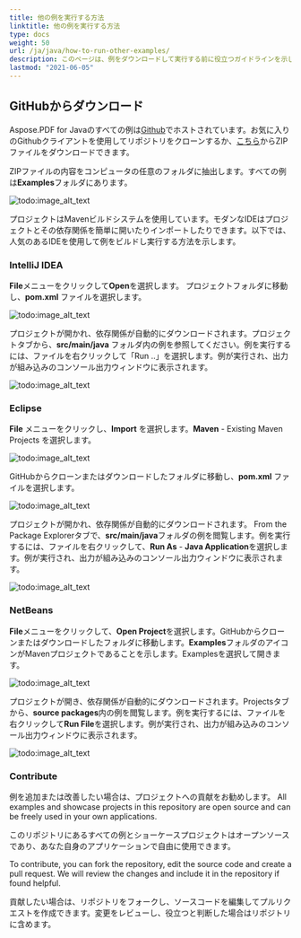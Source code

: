 ```yaml
---
title: 他の例を実行する方法
linktitle: 他の例を実行する方法
type: docs
weight: 50
url: /ja/java/how-to-run-other-examples/    
description: このページは、例をダウンロードして実行する前に役立つガイドラインを示しています。
lastmod: "2021-06-05"
---
```


## GitHubからダウンロード

Aspose.PDF for Javaのすべての例は[Github](https://github.com/aspose-pdf/Aspose.PDF-for-Java)でホストされています。お気に入りのGithubクライアントを使用してリポジトリをクローンするか、[こちら](https://github.com/aspose-pdf/Aspose.PDF-for-Java/archive/master.zip)からZIPファイルをダウンロードできます。

ZIPファイルの内容をコンピュータの任意のフォルダに抽出します。すべての例は**Examples**フォルダにあります。

![todo:image_alt_text](how-to-run-the-examples_1.png)

プロジェクトはMavenビルドシステムを使用しています。モダンなIDEはプロジェクトとその依存関係を簡単に開いたりインポートしたりできます。以下では、人気のあるIDEを使用して例をビルドし実行する方法を示します。

### IntelliJ IDEA

**File**メニューをクリックして**Open**を選択します。
 プロジェクトフォルダに移動し、**pom.xml** ファイルを選択します。

![todo:image_alt_text](how-to-run-the-examples_2.png)

プロジェクトが開かれ、依存関係が自動的にダウンロードされます。プロジェクトタブから、**src/main/java** フォルダ内の例を参照してください。例を実行するには、ファイルを右クリックして「Run ..」を選択します。例が実行され、出力が組み込みのコンソール出力ウィンドウに表示されます。

![todo:image_alt_text](how-to-run-the-examples_3.png)

### Eclipse

**File** メニューをクリックし、**Import** を選択します。**Maven** - Existing Maven Projects を選択します。

![todo:image_alt_text](how-to-run-the-examples_4.png)

GitHubからクローンまたはダウンロードしたフォルダに移動し、**pom.xml** ファイルを選択します。

![todo:image_alt_text](how-to-run-the-examples_5.png)

プロジェクトが開かれ、依存関係が自動的にダウンロードされます。 From the Package Explorerタブで、**src/main/java**フォルダの例を閲覧します。例を実行するには、ファイルを右クリックして、**Run As** - **Java Application**を選択します。例が実行され、出力が組み込みのコンソール出力ウィンドウに表示されます。

![todo:image_alt_text](how-to-run-the-examples_6.png)

### NetBeans

**File**メニューをクリックして、**Open Project**を選択します。GitHubからクローンまたはダウンロードしたフォルダに移動します。**Examples**フォルダのアイコンがMavenプロジェクトであることを示します。Examplesを選択して開きます。

![todo:image_alt_text](how-to-run-the-examples_7.png)

プロジェクトが開き、依存関係が自動的にダウンロードされます。Projectsタブから、**source packages**内の例を閲覧します。例を実行するには、ファイルを右クリックして**Run File**を選択します。例が実行され、出力が組み込みのコンソール出力ウィンドウに表示されます。

![todo:image_alt_text](how-to-run-the-examples_8.png)

### Contribute

例を追加または改善したい場合は、プロジェクトへの貢献をお勧めします。 All examples and showcase projects in this repository are open source and can be freely used in your own applications.

このリポジトリにあるすべての例とショーケースプロジェクトはオープンソースであり、あなた自身のアプリケーションで自由に使用できます。

To contribute, you can fork the repository, edit the source code and create a pull request. We will review the changes and include it in the repository if found helpful.

貢献したい場合は、リポジトリをフォークし、ソースコードを編集してプルリクエストを作成できます。変更をレビューし、役立つと判断した場合はリポジトリに含めます。
